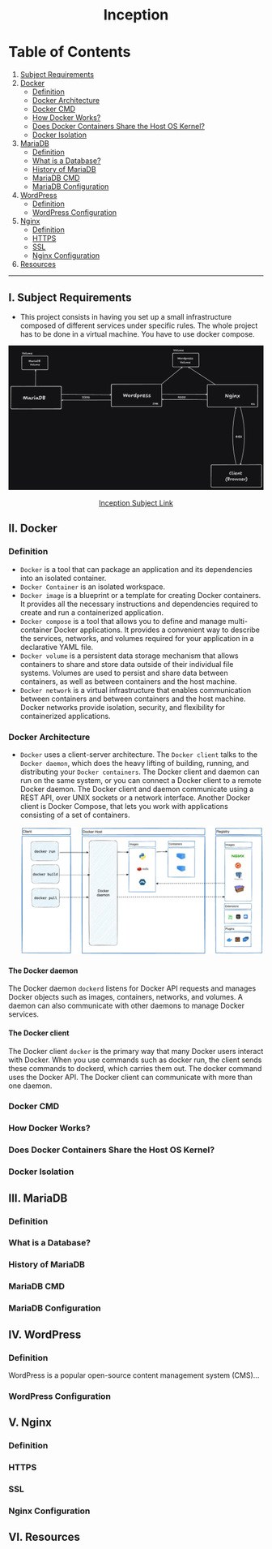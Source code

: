 <h1 align="center">Inception</h1>

# Table of Contents
1. [Subject Requirements](#subject-requirements)
2. [Docker](#docker)
   - [Definition](#docker-definition)
   - [Docker Architecture](#docker-architecture)
   - [Docker CMD](#docker-cmd)
   - [How Docker Works?](#how-docker-works)
   - [Does Docker Containers Share the Host OS Kernel?](#docker-container-sharing-kernel)
   - [Docker Isolation](#docker-isolation)
3. [MariaDB](#mariadb)
   - [Definition](#mariadb-definition)
   - [What is a Database?](#what-is-a-database)
   - [History of MariaDB](#history-of-mariadb)
   - [MariaDB CMD](#mariadb-cmd)
   - [MariaDB Configuration](#mariadb-configuration)
4. [WordPress](#wordpress)
   - [Definition](#wordpress-definition)
   - [WordPress Configuration](#wordpress-configuration)
5. [Nginx](#nginx)
   - [Definition](#nginx-definition)
   - [HTTPS](#https)
   - [SSL](#ssl)
   - [Nginx Configuration](#nginx-configuration)
6. [Resources](#resources)

---

## I. Subject Requirements
   - This project consists in having you set up a small infrastructure composed of different
services under specific rules. The whole project has to be done in a virtual machine. You
have to use docker compose.
<p align="center">  <img src="Assets/Infrastructure.png" </p>
   
  <p style="text-align: center;">
  <a href="https://cdn.intra.42.fr/pdf/pdf/103030/en.subject.pdf" target="_blank">Inception Subject Link</a>
</p>

## II. Docker

### Definition
- `Docker` is a tool that can package an application and its dependencies into an isolated container.
- `Docker Container` is an isolated workspace.
- `Docker image` is a blueprint or a template for creating Docker containers. It provides all the necessary instructions and dependencies required to create and run a containerized application.
- `Docker compose` is a tool that allows you to define and manage multi-container Docker applications. It provides a convenient way to describe the services, networks, and volumes required for your application in a declarative YAML file.
- `Docker volume` is a persistent data storage mechanism that allows containers to share and store data outside of their individual file systems. Volumes are used to persist and share data between containers, as well as between containers and the host machine.
- `Docker network` is a virtual infrastructure that enables communication between containers and between containers and the host machine. Docker networks provide isolation, security, and flexibility for containerized applications.
### Docker Architecture
- `Docker` uses a client-server architecture. The `Docker client` talks to the `Docker daemon`, which does the heavy lifting of building, running, and distributing your `Docker containers`. The Docker client and daemon can run on the same system, or you can connect a Docker client to a remote Docker daemon. The Docker client and daemon communicate using a REST API, over UNIX sockets or a network interface. Another Docker client is Docker Compose, that lets you work with applications consisting of a set of containers.

  <p align="center">  <img src="Assets/docker-architecture.webp" </p>
  
#### The Docker daemon
The Docker daemon `dockerd` listens for Docker API requests and manages Docker objects such as images, containers, networks, and volumes. A daemon can also communicate with other daemons to manage Docker services.

#### The Docker client
The Docker client `docker` is the primary way that many Docker users interact with Docker. When you use commands such as docker run, the client sends these commands to dockerd, which carries them out. The docker command uses the Docker API. The Docker client can communicate with more than one daemon.




### Docker CMD

### How Docker Works?

### Does Docker Containers Share the Host OS Kernel?

### Docker Isolation

## III. MariaDB

### Definition

### What is a Database?

### History of MariaDB

### MariaDB CMD

### MariaDB Configuration

## IV. WordPress

### Definition

WordPress is a popular open-source content management system (CMS)...

### WordPress Configuration

## V. Nginx

### Definition

### HTTPS

### SSL

### Nginx Configuration

## VI. Resources
